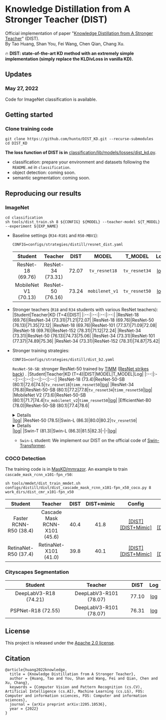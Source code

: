 # Knowledge Distillation from A Stronger Teacher (DIST)  
Official implementation of paper "[Knowledge Distillation from A Stronger Teacher](https://arxiv.org/abs/2205.10536)" (DIST).  
By Tao Huang, Shan You, Fei Wang, Chen Qian, Chang Xu.

:fire: **DIST: state-of-the-art KD method with an extremely simple implementation (simply replace the KLDivLoss in vanilla KD).**

## Updates  
### May 27, 2022  
Code for ImageNet classification is available.  

## Getting started  
### Clone training code  
```shell
git clone https://github.com/hunto/DIST_KD.git --recurse-submodules
cd DIST_KD
```

**The loss function of DIST is in** [classification/lib/models/losses/dist_kd.py](https://github.com/hunto/image_classification_sota/blob/main/lib/models/losses/dist_kd.py).

* classification: prepare your environment and datasets following the `README.md` in `classification`.  
* object detection: coming soon.
* semantic segmentation: coming soon.

## Reproducing our results  
### ImageNet

```
cd classification
sh tools/dist_train.sh 8 ${CONFIG} ${MODEL} --teacher-model ${T_MODEL} --experiment ${EXP_NAME}
```

* Baseline settings (`R34-R101` and `R50-MBV1`):  
    ```
    CONFIG=configs/strategies/distill/resnet_dist.yaml
    ```
    |Student|Teacher|DIST|MODEL|T_MODEL|Log|
    |:--:|:--:|:--:|:--:|:--:|:--:|
    |ResNet-18 (69.76)|ResNet-34 (73.31)|72.07|`tv_resnet18`|`tv_resnet34`|[log](https://github.com/hunto/DIST_KD/releases/download/v0.0.1/baseline_Res34-Res18.txt)|
    |MobileNet V1 (70.13)|ResNet-50 (76.16)|73.24|`mobilenet_v1`|`tv_resnet50`|[log](https://github.com/hunto/DIST_KD/releases/download/v0.0.1/baseline_Res50-MBV1.txt)|


* Stronger teachers (`R18` and `R34` students with various ResNet teachers):  
    |Student|Teacher|KD (T=4)|DIST|
    |:--:|:--:|:--:|:--:|
    |ResNet-18 (69.76)|ResNet-34 (73.31)|71.21|72.07|
    |ResNet-18 (69.76)|ResNet-50 (76.13)|71.35|72.12|
    |ResNet-18 (69.76)|ResNet-101 (77.37)|71.09|72.08|
    |ResNet-18 (69.76)|ResNet-152 (78.31)|71.12|72.24|
    |ResNet-34 (73.31)|ResNet-50 (76.13)|74.73|75.06|
    |ResNet-34 (73.31)|ResNet-101 (77.37)|74.89|75.36|
    |ResNet-34 (73.31)|ResNet-152 (78.31)|74.87|75.42|
    
* Stronger training strategies:  
    ```
    CONFIG=configs/strategies/distill/dist_b2.yaml
    ```
    `ResNet-50-SB`: stronger ResNet-50 trained by [TIMM](https://github.com/rwightman/pytorch-image-models) ([ResNet strikes back](https://arxiv.org/abs/2110.00476)) .
    |Student|Teacher|KD (T=4)|DIST|MODEL|T_MODEL|Log|
    |:--:|:--:|:--:|:--:|:--:|:--:|:--:|
    |ResNet-18 (73.4)|ResNet-50-SB (80.1)|72.6|74.5|`tv_resnet18`|`timm_resnet50`|[log](https://github.com/hunto/DIST_KD/releases/download/v0.0.1/stronger_Res50SB-Res18.txt)|
    |ResNet-34 (76.8)|ResNet-50-SB (80.1)|77.2|77.8|`tv_resnet34`|`timm_resnet50`|[log](https://github.com/hunto/DIST_KD/releases/download/v0.0.1/stronger_Res50SB-Res34.txt)|
    |MobileNet V2 (73.6)|ResNet-50-SB (80.1)|71.7|74.4|`tv_mobilenet_v2`|`timm_resnet50`|[log](https://github.com/hunto/DIST_KD/releases/download/v0.0.1/stronger_Res50SB-MBV2.txt)|
    |EfficientNet-B0 (78.0)|ResNet-50-SB (80.1)|77.4|78.6|<details>`timm_tf_efficientnet_b0`|`timm_resnet50`</details>|[log](https://github.com/hunto/DIST_KD/releases/download/v0.0.1/stronger_Res50SB-EfficientNetB0.txt)|
    |ResNet-50 (78.5)|Swin-L (86.3)|80.0|80.2|`tv_resnet50`|<details>`timm_swin_large_patch4_window7_224`</details>|[log](https://github.com/hunto/DIST_KD/releases/download/v0.0.1/stronger_SwinL-Res50.txt)|
    |Swin-T (81.3)|Swin-L (86.3)|81.5|82.3|-|-|[log](https://github.com/hunto/DIST_KD/releases/download/v0.0.1/stronger_SwinL-SwinT.txt)|

    * `Swin-L` student:
    We implement our DIST on the official code of [Swin-Transformer](https://github.com/microsoft/Swin-Transformer).


### COCO Detection  

The training code is in [MasKD/mmrazor](https://github.com/hunto/MasKD/tree/main/mmrazor). An example to train `cascade_mask_rcnn_x101-fpn_r50`:  
```shell
sh tools/mmdet/dist_train_mmdet.sh configs/distill/dist/dist_cascade_mask_rcnn_x101-fpn_x50_coco.py 8 work_dirs/dist_cmr_x101-fpn_x50
```

|Student|Teacher|DIST|DIST+mimic|Config|Log|
|:--:|:--:|:--:|:--:|:--:|:--:|
|Faster RCNN-R50 (38.4)|Cascade Mask RCNN-X101 (45.6)|40.4|41.8|[[DIST]](https://github.com/hunto/MasKD/blob/main/mmrazor/configs/distill/dist/dist_cascade_mask_rcnn_x101-fpn_x50_coco.py) [[DIST+Mimic]](https://github.com/hunto/MasKD/blob/main/mmrazor/configs/distill/dist/dist+mimic_cascade_mask_rcnn_x101-fpn_x50_coco.py)|[[DIST]](https://github.com/hunto/DIST_KD/releases/download/v0.0.1/det_DIST_fpn-r50_cascade-rcnn-x101.txt) [[DIST+Mimic]](https://github.com/hunto/DIST_KD/releases/download/v0.0.1/det_DIST+mimic_fpn-r50_cascade-rcnn-x101.txt)|
|RetinaNet-R50 (37.4)|RetinaNet-X101 (41.0)|39.8|40.1|[[DIST]](https://github.com/hunto/MasKD/blob/main/mmrazor/configs/distill/dist/dist_retinanet_x101-retinanet-r50_coco.py) [[DIST+Mimic]](https://github.com/hunto/MasKD/blob/main/mmrazor/configs/distill/dist/dist%2Bmimic_retinanet_x101-retinanet-r50_coco.py)|[[DIST]](https://github.com/hunto/DIST_KD/releases/download/v0.0.1/det_DIST_retinanet-r50_retinanet-x101.txt) [[DIST+Mimic]](https://github.com/hunto/DIST_KD/releases/download/v0.0.1/det_DIST+mimic_retinanet-r50_retinanet-x101.txt)|


### Cityscapes Segmentation  
|Student|Teacher|DIST|Log|
|:--:|:--:|:--:|:--:|
|DeepLabV3-R18 (74.21)|DeepLabV3-R101 (78.07)|77.10|[log](https://github.com/hunto/DIST_KD/releases/download/v0.0.1/seg_DIST_deeplabv3_resnet101_resnet18_log.txtv)|
|PSPNet-R18 (72.55)|DeepLabV3-R101 (78.07)|76.31|[log](https://github.com/hunto/DIST_KD/releases/download/v0.0.1/seg_DIST_psp_resnet101_resnet18_log.txt)|


## License  
This project is released under the [Apache 2.0 license](LICENSE).

## Citation  
```
@article{huang2022knowledge,
  title = {Knowledge Distillation from A Stronger Teacher},
  author = {Huang, Tao and You, Shan and Wang, Fei and Qian, Chen and Xu, Chang},
  keywords = {Computer Vision and Pattern Recognition (cs.CV), Artificial Intelligence (cs.AI), Machine Learning (cs.LG), FOS: Computer and information sciences, FOS: Computer and information sciences},
  journal = {arXiv preprint arXiv:2205.10536},
  year = {2022}
}
```